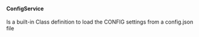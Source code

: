 #### ConfigService
Is a built-in Class definition to load the CONFIG settings from a config.json file

